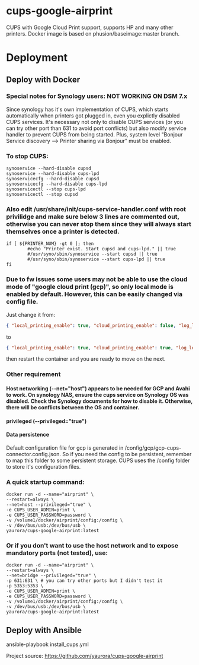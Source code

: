 # cups-google-airprint
CUPS with Google Cloud Print support, supports HP and many other printers. 
Docker image is based on phusion/baseimage:master branch.

# Deployment

## Deploy with Docker

### **Special notes for Synology users: NOT WORKING ON DSM 7.x**
Since synology has it's own implementation of CUPS, which starts automatically when printers got plugged in, even you explictly disabled CUPS services. It's necessary not only to disable CUPS services (or you can try other port than 631 to avoid port conflicts) but also modify service handler to prevent CUPS from being started. Plus, system level "Bonjour Service discovery --> Printer sharing via Bonjour" must be enabled.

### To stop CUPS:
```shell
synoservice --hard-disable cupsd
synoservice --hard-disable cups-lpd
synoservicecfg --hard-disable cupsd
synoservicecfg --hard-disable cups-lpd
synoservicectl --stop cups-lpd
synoservicectl --stop cupsd
```

### Also edit /usr/share/init/cups-service-handler.conf with root privilidge and make sure below 3 lines are commented out, otherwise you can never stop them since they will always start themselves once a printer is detected.
```shell
if [ ${PRINTER_NUM} -gt 0 ]; then
        #echo "Printer exist. Start cupsd and cups-lpd." || true
        #/usr/syno/sbin/synoservice --start cupsd || true
        #/usr/syno/sbin/synoservice --start cups-lpd || true
fi
```

### Due to fw issues some users may not be able to use the cloud mode of "google cloud print (gcp)", so only local mode is enabled by default. However, this can be easily changed via config file.


Just change it from:
```json
{ "local_printing_enable": true, "cloud_printing_enable": false, "log_level": "INFO", "log_file_name": "/tmp/cloud-print-connector" }
```
to
```json
{ "local_printing_enable": true, "cloud_printing_enable": true, "log_level": "INFO", "log_file_name": "/tmp/cloud-print-connector" }
```
then restart the container and you are ready to move on the next.

### Other requirement
#### Host networking (--net="host") appears to be needed for GCP and Avahi to work. On synology NAS, ensure the cups service on Synology OS was disabled. Check the Synology documents for how to disable it. Otherwise, there will be conflicts between the OS and container.

#### privileged (--privileged="true")

#### Data persistence
Default configuration file for gcp is generated in /config/gcp/gcp-cups-connector.config.json. So if you need the config to be persistent, remember to map this folder to some persistent storage.
CUPS uses the /config folder to store it's configuration files.

### A quick startup command: 
```shell
docker run -d --name="airprint" \
--restart=always \
--net=host --privileged="true" \
-e CUPS_USER_ADMIN=print \
-e CUPS_USER_PASSWORD=password \
-v /volume1/docker/airprint/config:/config \
-v /dev/bus/usb:/dev/bus/usb \
yaurora/cups-google-airprint:latest
```


### Or if you don't want to use the host network and to expose mandatory ports (not tested), use:

```shell
docker run -d --name="airprint" \
--restart=always \
--net=bridge --privileged="true" \
-p 631:631 \ # you can try other ports but I didn't test it
-p 5353:5353 \
-e CUPS_USER_ADMIN=print \
-e CUPS_USER_PASSWORD=password \
-v /volume1/docker/airprint/config:/config \
-v /dev/bus/usb:/dev/bus/usb \
yaurora/cups-google-airprint:latest
```

## Deploy with Ansible
ansible-playbook install_cups.yml 

Project source: https://github.com/yaurora/cups-google-airprint
